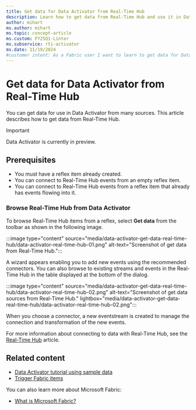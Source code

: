 ```yaml
---
title: Get data for Data Activator from Real-Time Hub
description: Learn how to get data from Real-Time Hub and use it in Data Activator to enhance your application's functionality.
author: mihart
ms.author: mihart
ms.topic: concept-article
ms.custom: FY25Q1-Linter
ms.subservice: rti-activator
ms.date: 11/19/2024
#customer intent: As a Fabric user I want to learn to get data for Data Activator from Real-Time Hub.
---
```


# Get data for Data Activator from Real-Time Hub

You can get data for use in Data Activator from many sources. This article describes how to get data from Real-Time Hub. 

> [!IMPORTANT]
> Data Activator is currently in preview.

## Prerequisites

* You must have a reflex item already created.
* You can connect to Real-Time Hub events from an empty reflex item.
* You can connect to Real-Time Hub events from a reflex item that already has events flowing into it.

### Browse Real-Time Hub from Data Activator

To browse Real-Time Hub items from a reflex, select **Get data** from the toolbar as shown in the following image.

:::image type="content" source="media/data-activator-get-data-real-time-hub/data-activator-real-time-hub-01.png" alt-text="Screenshot of get data from Real-Time Hub.":::

A wizard appears enabling you to add new events using the recommended connectors. You can also browse to existing streams and events in the Real-Time Hub in the table displayed at the bottom of the dialog.

:::image type="content" source="media/data-activator-get-data-real-time-hub/data-activator-real-time-hub-02.png" alt-text="Screenshot of get data sources from Real-Time Hub." lightbox="media/data-activator-get-data-real-time-hub/data-activator-real-time-hub-02.png":::

When you choose a connector, a new eventstream is created to manage the connection and transformation of the new events.

For more information about connecting to data with Real-Time Hub, see the [Real-Time Hub](../../real-time-hub/real-time-hub-overview.md) article.

## Related content

* [Data Activator tutorial using sample data](data-activator-tutorial.md)
* [Trigger Fabric items](data-activator-trigger-fabric-items.md)

You can also learn more about Microsoft Fabric:

* [What is Microsoft Fabric?](../../get-started/microsoft-fabric-overview.md)
